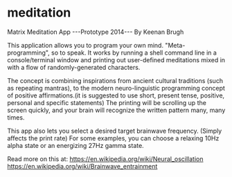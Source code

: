 meditation
==========

Matrix Meditation App
---Prototype 2014---
By Keenan Brugh

This application allows you to program your own mind. "Meta-programming", so to speak. It works by running a shell command line
in a console/terminal window and printing out user-defined meditations mixed in with a flow of randomly-generated characters. 

The concept is combining inspirations from ancient cultural traditions (such as repeating mantras), to the modern 
neuro-linguistic programming concept of positive affirmations.(it is suggested to use short, present tense, positive, personal and specific statements) The printing will be scrolling up the screen quickly, and your brain will recognize the written pattern many, many times.

This app also lets you select a desired target brainwave frequency. (Simply affects the print rate)
For some examples, you can choose a relaxing 10Hz alpha state or an energizing 27Hz gamma state.

Read more on this at: 
https://en.wikipedia.org/wiki/Neural_oscillation
https://en.wikipedia.org/wiki/Brainwave_entrainment

